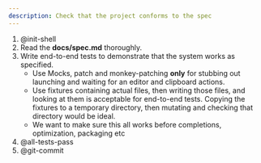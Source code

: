 ```yaml
---
description: Check that the project conforms to the spec
---
```

1. @init-shell
2. Read the **docs/spec.md** thoroughly.
3. Write end-to-end tests to demonstrate that the system works as specified.
    - Use Mocks, patch and monkey-patching **only** for stubbing out launching and waiting for an editor and clipboard actions.
    - Use fixtures containing actual files, then writing those files, and looking at them is acceptable for end-to-end tests. Copying the fixtures to a temporary directory, then mutating and checking that directory would be ideal.
    - We want to make sure this all works before completions, optimization, packaging etc
4. @all-tests-pass
5. @git-commit
